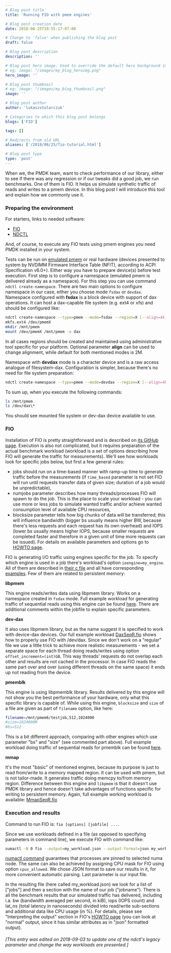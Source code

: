 ```yaml
---
# Blog post title
title: 'Running FIO with pmem engines'

# Blog post creation date
date: 2018-06-25T19:55:17-07:00

# Change to 'false' when publishing the blog post
draft: false

# Blog post description
description: ''

# Blog post hero image. Used to override the default hero background image.
# eg: image: "/images/my_blog_heroimg.png"
hero_image: ''

# Blog post thumbnail
# eg: image: "/images/my_blog_thumbnail.png"
image: ''

# Blog post author
author: 'lukaszstolarczuk'

# Categories to which this blog post belongs
blogs: ['FIO']

tags: []

# Redirects from old URL
aliases: ['/2018/06/25/fio-tutorial.html']

# Blog post type
type: 'post'
---
```


When we, the PMDK team, want to check performance of our library, either to see
if there was any regression or if our tweaks did a good job, we run benchmarks.
One of them is FIO. It helps us simulate synthetic traffic of reads and writes
to a pmem device. In this blog post I will introduce this tool and explain how
we commonly use it.

### Preparing the environment

For starters, links to needed software:

- [FIO][1fiolink]
- [NDCTL][ndctllnk]

And, of course, to execute any FIO tests using pmem engines you need PMDK
installed in your system.

Tests can be run on [emulated pmem][13rde117] or real hardware (devices
presented to system by NVDIMM Firmware Interface Table (NFIT), according to ACPI
Specification v6.0+). Either way you have to prepare device(s) before test
execution. First step is to configure a namespace (emulated pmem is delivered
already as a namespace). For this step you can use command `ndctl create-namespace`. There are two main options to configure namespace in our
case, either you choose mode `fsdax` or `devdax`. Namespace configured with
**fsdax** is a block device with support of dax operations. It can host a
dax-capable file system (e.g. ext4 or xfs) and should be configured like:
```bash
ndctl create-namespace --type=pmem --mode=fsdax --region=X [--align=4k]
mkfs.ext4 /dev/pmemX
mkdir /mnt/pmem
mount /dev/pmemX /mnt/pmem -o dax
```

In all cases regions should be created and maintained using administrative tool
specific for your platform. Optional parameter **align** can be used to change
alignment, while default for both mentioned modes is 2M.

Namespace with **devdax** mode is a character device and is a raw access
analogue of filesystem-dax. Configuration is simpler, because there's no need
for file system preparation:
```bash
ndctl create-namespace --type=pmem --mode=devdax --region=X [--align=4k]
```

To sum up, when you execute the following commands:
```bash
ls /mnt/pmem
ls /dev/dax\*
```

You should see mounted file system or dev-dax device available to use.

### FIO

Installation of FIO is pretty straightforward and is described on [its
GitHub page][1fiolink]. Execution is also not complicated, but it
requires preparation of the actual benchmark workload (workload is a set
of options describing how FIO will generate the traffic for
measurements). We'll see how workloads look for specific jobs below, but
first a few general rules:

- jobs should run on a time-based manner with ramp-up time to generate traffic
  before the measurements (if `time_based` parameter is not set FIO will run until
  requests transfer data of given size; duration of a job would be unpredictable),
- numjobs parameter describes how many threads/processes FIO will spawn to do
  the job. This is the place to scale your workload - you can use more or less
  jobs to simulate wanted traffic and/or achieve wanted consumption level of
  available CPU resources,
- blocksize parameter tells how big chunks of data will be transferred; this
  will influence bandwidth (bigger bs usually means higher BW, because there's
  less requests and each request has its own overhead) and IOPS (lower bs usually
  means higher IOPS, because smaller requests are completed faster and therefore
  in a given unit of time more requests can be issued).
  For details on available parameters and options go to [HOWTO page][191te3w1].

FIO is generating I/O traffic using engines specific for the job. To specify
which engine is used in a job there's workload's option `ioengine=my_engine`.
All of them are described in [their c file][44ku0112] and all have corresponding
[examples][55ku0123]. Few of them are related to persistent memory:

**libpmem**

This engine reads/writes data using libpmem library. Works on a namespace
created in `fsdax` mode. Full example workload for generating traffic of
sequential reads using this engine can be found [here][fiolibpm]. There are
additional comments within the jobfile to explain specific parameters.

**dev-dax**

It also uses libpmem library, but as the name suggest it is specified to work
with device-dax devices. Our full example workload [DaxSeqR.fio][fiodevdx]
shows how to properly use FIO with /dev/dax. Since we don't work on a "regular"
file we use a little trick to achieve more realistic measurements - we set a
separate space for each thread doing reads/writes using option
`offset_increment=(int)GB`. This way threads' requests do not overlap each
other and results are not cached in the processor. In case FIO reads the same
part over and over (using different threads on the same space) it ends up not
reading from the device.

**pmemblk**

This engine is using libpmemblk library. Results delivered by this engine will
not show you the best performance of your hardware, only what this specific
library is capable of. While using this engine, `blocksize` and
`size` of a file are given as part of `filename` option, like here:
```bash
filename=/mnt/pmem6/testjob,512,1024000
#size=1024000M
#bs=512
```

This is a bit different approach, comparing with other engines which use
parameter "bs" and "size" (see commented part above). Full example workload
doing traffic of sequential reads for pmemblk can be found [here][fiopmblk].

**mmap**

It's the most "basic" of mentioned engines, because its purpose is just to read
from/write to a memory mapped region. It can be used with pmem, but is not
tailor-made. It generates traffic doing memcpy to/from memory region. Difference
between this engine and `libpmem` is that it doesn't use PMDK library and hence
doesn't take advantages of functions specific for writing to persistent memory.
Again, full example working workload is available: [MmapSeqR.fio][fiommap1]

### Execution and results

Command to run FIO is: `fio [options] [jobfile] ...`.

Since we use workloads defined in a file (as opposed to specifying parameters
in command line), we execute FIO with command like:

```bash
numactl -N 0 fio --output=my_workload.json --output-format=json my_workload.fio
```

[numactl command][nctl1234] guarantees that processes are pinned to selected
numa node. The same can also be achieved by assigning CPU mask for FIO using
option `cpus_allowed`. We chose JSON format to save our results in
it, for more convenient automatic parsing. Last parameter is our input file.

In the resulting file (here called my_workload.json) we look for a list
of ["jobs"] and then a section with the name of our job ("jobname").
There is all the benchmark results that our simulated traffic has
delivered, including i.a. bw (bandwidth averaged per second, in kiB),
iops (IOPS count) and lat_ns (total latency in nanoseconds) divided into
read/write sub-sections and additional data like CPU usage (in %). For
details, please see "Interpreting the output" section in FIO's [HOWTO
page][191te3w2] (you can look at "normal" output, since it has similar
attributes as in "json" formatted output).

###### [This entry was edited on 2018-09-03 to update one of the ndctl's legacy parameter and change the way workloads are presented.]

[1fiolink]: https://github.com/axboe/fio
[ndctllnk]: https://github.com/pmem/ndctl
[13rde117]: /blog/2016/02/how-to-emulate-persistent-memory
[191te3w1]: https://github.com/axboe/fio/blob/master/HOWTO
[191te3w2]: https://github.com/axboe/fio/blob/master/HOWTO#L3292
[44ku0112]: https://github.com/axboe/fio/tree/master/engines
[55ku0123]: https://github.com/axboe/fio/tree/master/examples
[nctl1234]: https://linux.die.net/man/8/numactl
[fiolibpm]: https://gist.github.com/lukaszstolarczuk/b358293ad818447f0f0388161bbaa332
[fiodevdx]: https://gist.github.com/lukaszstolarczuk/d78d069eaedbe8e35024ef23fcaa5bed
[fiopmblk]: https://gist.github.com/lukaszstolarczuk/b97f2650a29233e7a8aa0dee26892339
[fiommap1]: https://gist.github.com/lukaszstolarczuk/939a1241485d51ec7947ad9caf26d00b

